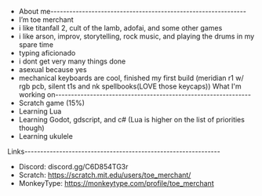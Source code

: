 - About me--------------------------------------------------------------
- I’m toe merchant
- i like titanfall 2, cult of the lamb, adofai, and some other games
- i like arson, improv, storytelling, rock music, and playing the drums in my spare time
- typing aficionado
- i dont get very many things done
- asexual because yes
- mechanical keyboards are cool, finished my first build (meridian r1 w/ rgb pcb, silent t1s and nk spellbooks(LOVE those keycaps))
What I'm working on--------------------------------------------------------------
- Scratch game (15%)
- Learning Lua 
- Learning Godot, gdscript, and c# (Lua is higher on the list of priorities though)
- Learning ukulele 

Links--------------------------------------------------------------

- Discord: discord.gg/C6D854TG3r
- Scratch: https://scratch.mit.edu/users/toe_merchant/
- MonkeyType: https://monkeytype.com/profile/toe_merchant
